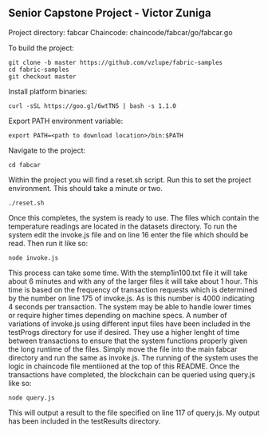 
## Senior Capstone Project - Victor Zuniga

Project directory: fabcar
Chaincode: chaincode/fabcar/go/fabcar.go

To build the project:
```
git clone -b master https://github.com/vzlupe/fabric-samples
cd fabric-samples
git checkout master
```
Install platform binaries:
```
curl -sSL https://goo.gl/6wtTN5 | bash -s 1.1.0
```
Export PATH environment variable:
```
export PATH=<path to download location>/bin:$PATH
```
Navigate to the project:
```
cd fabcar
```
Within the project you will find a reset.sh script. Run this to set the project environment. This should take a minute or two.
```
./reset.sh
```
Once this completes, the system is ready to use. The files which contain the temperature readings are located in the datasets directory. To run the system edit the invoke.js file and on line 16 enter the file which should be read. Then run it like so:
```
node invoke.js
```
This process can take some time. With the stemp1in100.txt file it will take about 6 minutes and with any of the larger files it will take about 1 hour. This time is based on the frequency of transaction requests which is determined by the number on line 175 of invoke.js. As is this number is 4000 indicating 4 seconds per transaction. The system may be able to handle lower times or require higher times depending on machine specs. A number of variations of invoke.js using different input files have been included in the testProgs directory for use if desired. They use a higher lenght of time between transactions to ensure that the system functions properly given the long runtime of the files. Simply move the file into the main fabcar directory and run the same as invoke.js. The running of the system uses the logic in chaincode file mentiioned at the top of this README. Once the transactions have completed, the blockchain can be queried using query.js like so:
```
node query.js
```
This will output a result to the file specified on line 117 of query.js. My output has been included in the testResults directory.
